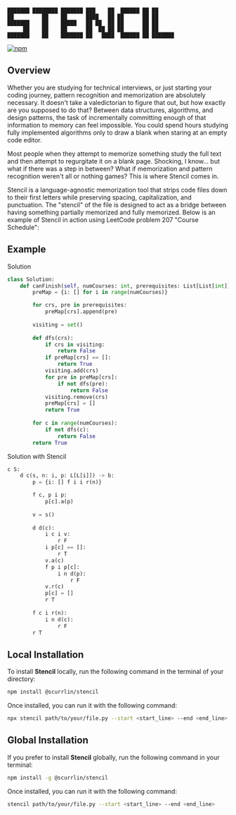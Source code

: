 ```

███████ ████████ ███████ ███    ██  ██████ ██ ██      
██         ██    ██      ████   ██ ██      ██ ██      
███████    ██    █████   ██ ██  ██ ██      ██ ██      
     ██    ██    ██      ██  ██ ██ ██      ██ ██      
███████    ██    ███████ ██   ████  ██████ ██ ███████ 

```

[![npm](https://img.shields.io/npm/dt/%40scurrlin%2Fstencil?style=flat&color=blue)](https://www.npmjs.com/package/@scurrlin/stencil)

## Overview

Whether you are studying for technical interviews, or just starting your coding journey, pattern recognition and memorization are absolutely necessary. It doesn't take a valedictorian to figure that out, but how exactly are you supposed to do that? Between data structures, algorithms, and design patterns, the task of incrementally committing enough of that information to memory can feel impossible. You could spend hours studying fully implemented algorithms only to draw a blank when staring at an empty code editor.

Most people when they attempt to memorize something study the full text and then attempt to regurgitate it on a blank page. Shocking, I know... but what if there was a step in between? What if memorization and pattern recognition weren't all or nothing games? This is where Stencil comes in.

Stencil is a language-agnostic memorization tool that strips code files down to their first letters while preserving spacing, capitalization, and punctuation. The "stencil" of the file is designed to act as a bridge between having something partially memorized and fully memorized. Below is an example of Stencil in action using LeetCode problem 207 "Course Schedule":

## Example

Solution

```python
class Solution:
    def canFinish(self, numCourses: int, prerequisites: List[List[int]]) -> bool:
        preMap = {i: [] for i in range(numCourses)}

        for crs, pre in prerequisites:
            preMap[crs].append(pre)
        
        visiting = set()
        
        def dfs(crs):
            if crs in visiting:
                return False
            if preMap[crs] == []:
                return True
            visiting.add(crs)
            for pre in preMap[crs]:
                if not dfs(pre):
                    return False
            visiting.remove(crs)
            preMap[crs] = []
            return True
        
        for c in range(numCourses):
            if not dfs(c):
                return False
        return True
```

Solution with Stencil

```python
c S:
    d c(s, n: i, p: L[L[i]]) -> b:
        p = {i: [] f i i r(n)}

        f c, p i p:
            p[c].a(p)
        
        v = s()
        
        d d(c):
            i c i v:
                r F
            i p[c] == []:
                r T
            v.a(c)
            f p i p[c]:
                i n d(p):
                    r F
            v.r(c)
            p[c] = []
            r T
        
        f c i r(n):
            i n d(c):
                r F
        r T
```

## Local Installation

To install **Stencil** locally, run the following command in the terminal of your directory:

```bash
npm install @scurrlin/stencil
```

Once installed, you can run it with the following command:

```bash
npx stencil path/to/your/file.py --start <start_line> --end <end_line>
```

## Global Installation

If you prefer to install **Stencil** globally, run the following command in your terminal:

```bash
npm install -g @scurrlin/stencil
```

Once installed, you can run it with the following command:

```bash
stencil path/to/your/file.py --start <start_line> --end <end_line>
```